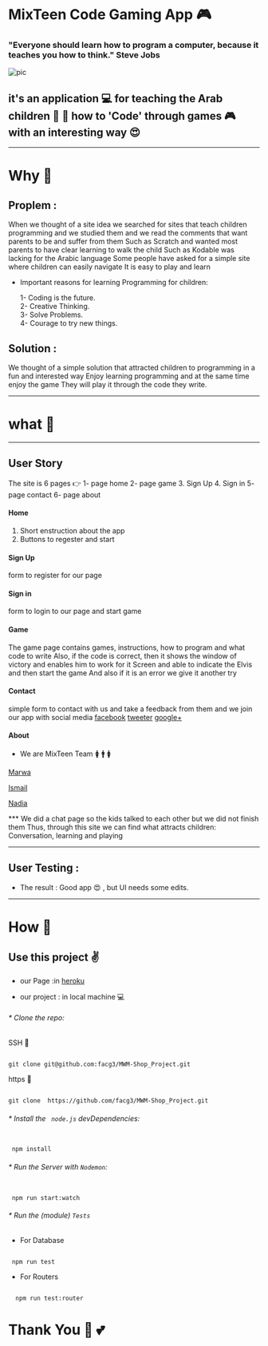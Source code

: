 # MixTeen Code Gaming App 🎮

### "Everyone should learn how to program a computer, because it teaches you how to think." Steve Jobs

![pic](https://github.com/facg3/MixTeenApp/blob/master/public/images/mxt-logo.png)

## it's an application 💻 for teaching the Arab children 👦 👧  how to 'Code' through games 🎮  with an interesting way  😍
___
# Why 🙋  
## Proplem : 

When we thought of a site idea we searched for sites that teach children programming and we studied them and we read the comments that want parents to be and suffer from them
Such as Scratch and wanted most parents to have clear learning to walk the child
Such as Kodable was lacking for the Arabic language
Some people have asked for a simple site where children can easily navigate
It is easy to play and learn 

* Important reasons for learning Programming for children:  

   1- Coding is the future.  
   2- Creative Thinking.  
   3- Solve Problems.  
   4- Courage to try new things.  

## Solution :
We thought of a simple solution that attracted children to programming in a fun and interested way
Enjoy learning programming and at the same time enjoy the game
They will play it through the code they write.

___ 

# what 🙋 

--- 
## User Story
The site is 6 pages 👉
1- page home
2- page game
3. Sign Up
4. Sign in
5- page contact
6- page about

#### Home 

1. Short enstruction about the app
2. Buttons to regester and start 

#### Sign Up

form to register for our page

#### Sign in

form to login to our page  and start game

#### Game 

The game page contains games, instructions, how to program and what code to write
Also, if the code is correct, then it shows the window of victory and enables him to work for it
Screen and able to indicate the Elvis and then start the game 
And also if it is an error we give it another try

#### Contact 

simple form to contact with us and take a feedback from them and we join our app with social media [facebook](https://www.facebook.com/MixTeen-161684127804201/) [tweeter](https://twitter.com/mixteen2018) [google+](https://plus.google.com/u/0/107981716703962803784) 

#### About

* We are MixTeen Team  🚺 🚹 🚺

[Marwa](https://github.com/MarwaBj)  

[Ismail](https://github.com/ismail2009)  

[Nadia](https://github.com/NadiaKhatib)


*** We did a chat page so the kids talked to each other but we did not finish them
Thus, through this site we can find what attracts children:
Conversation, learning and playing

___

## User Testing :  

* The result : Good app :heart_eyes: , but UI needs some edits.

___






# How 🙋

## Use this project  ✌️

* our Page :in [heroku]()

* our project : in local machine 💻

###### * Clone the repo:  

SSH  🔐

```

git clone git@github.com:facg3/MWM-Shop_Project.git

```

https 🔐

```

git clone  https://github.com/facg3/MWM-Shop_Project.git  

```

###### * Install the ` node.js` devDependencies:  

```  

 npm install  
```

###### * Run the Server with `Nodemon`:  
```

 npm run start:watch   
 ```

###### * Run the (module) `Tests`
* For Database  

```   

 npm run test  
 ```


* For Routers  

```  

  npm run test:router  
  ```


# Thank You 🙂 💕


